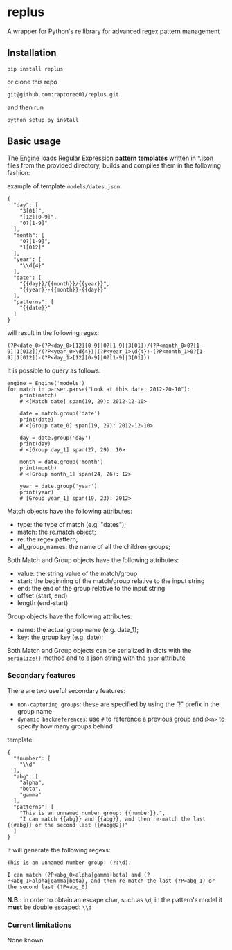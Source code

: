 # replus
A wrapper for Python's re library for advanced regex pattern management

## Installation

`pip install replus`

or clone this repo

`git@github.com:raptored01/replus.git`

and then run

`python setup.py install`


## Basic usage

The Engine loads Regular Expression **pattern templates** written in *.json files from the provided directory,
builds and compiles them in the following fashion:

example of template `models/dates.json`:

```
{
  "day": [
    "3[01]",
    "[12][0-9]",
    "0?[1-9]"
  ],
  "month": [
    "0?[1-9]",
    "1[012]"
  ],
  "year": [
    "\\d{4}"
  ],
  "date": [
    "{{day}}/{{month}}/{{year}}",
    "{{year}}-{{month}}-{{day}}"
  ],
  "patterns": [
    "{{date}}"
  ]
}
```
will result in the following regex:

`(?P<date_0>(?P<day_0>[12][0-9]|0?[1-9]|3[01])/(?P<month_0>0?[1-9]|1[012])/(?P<year_0>\d{4})|(?P<year_1>\d{4})-(?P<month_1>0?[1-9]|1[012])-(?P<day_1>[12][0-9]|0?[1-9]|3[01]))`

It is possible to query as follows:
```
engine = Engine('models')
for match in parser.parse("Look at this date: 2012-20-10"):
    print(match)
    # <[Match date] span(19, 29): 2012-12-10>

    date = match.group('date')
    print(date)
    # <[Group date_0] span(19, 29): 2012-12-10>

    day = date.group('day')
    print(day)
    # <[Group day_1] span(27, 29): 10>

    month = date.group('month')
    print(month)
    # <[Group month_1] span(24, 26): 12>

    year = date.group('year')
    print(year)
    # [Group year_1] span(19, 23): 2012>
```

Match objects have the following attributes:
- type: the type of match (e.g. "dates");
- match: the re.match object;
- re: the regex pattern;
- all_group_names: the name of all the children groups;

Both Match and Group objects have the following attributes:
- value: the string value of the match/group
- start: the beginning of the match/group relative to the input string
- end: the end of the group relative to the input string
- offset (start, end)
- length (end-start)

Group objects have the following attributes:
- name: the actual group name (e.g. date_1);
- key: the group key (e.g. date);

Both Match and Group objects can be serialized in dicts with the `serialize()` method and
to a json string with the `json` attribute

### Secondary features
There are two useful secondary features:

- `non-capturing groups`: these are specified by using the "!" prefix in the group name
- `dynamic backreferences`: use `#` to reference a previous group and `@<n>` to specify how many groups behind

template:
```
{
  "!number": [
    "\\d"
  ],
  "abg": [
    "alpha",
    "beta",
    "gamma"
  ],
  "patterns": [
    "This is an unnamed number group: {{number}}.",
    "I can match {{abg}} and {{abg}}, and then re-match the last {{#abg}} or the second last {{#abg@2}}"
  ]
}
```

It will generate the following regexs:

`This is an unnamed number group: (?:\d).`

`I can match (?P<abg_0>alpha|gamma|beta) and (?P<abg_1>alpha|gamma|beta), and then re-match the last (?P=abg_1) or the second last (?P=abg_0)`

**N.B.**: in order to obtain an escape char, such as `\d`, in the pattern's model it **must** be double escaped: `\\d`

### Current limitations
None known
